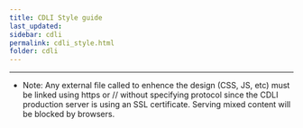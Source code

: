 ```yaml
---
title: CDLI Style guide
last_updated:
sidebar: cdli
permalink: cdli_style.html
folder: cdli
---
```



---

* Note:  Any external file called to enhence the design (CSS, JS, etc) must be linked using https or // without specifying protocol since the CDLI production server is using an SSL certificate. Serving mixed content will be blocked by browsers.
